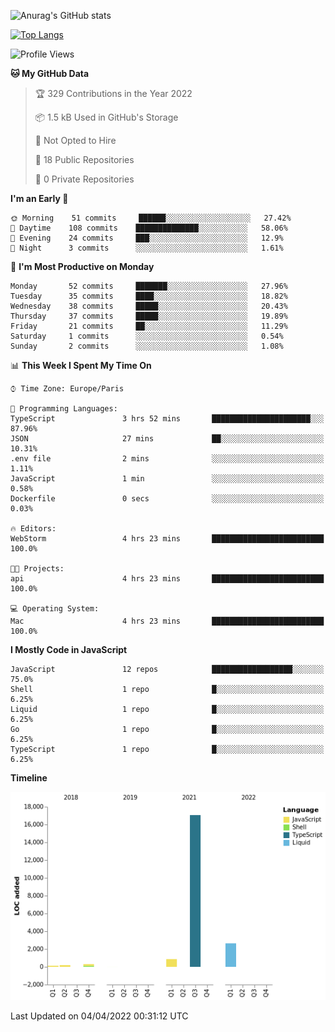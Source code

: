 ![Anurag's GitHub stats](https://github-readme-stats.vercel.app/api?username=sufiane&theme=dark&show_icons=true&count_private=true)


[![Top Langs](https://github-readme-stats.vercel.app/api/top-langs/?username=sufiane&layout=compact)](https://github.com/anuraghazra/github-readme-stats)

<!--START_SECTION:waka-->
![Profile Views](http://img.shields.io/badge/Profile%20Views-0-blue)

**🐱 My GitHub Data** 

> 🏆 329 Contributions in the Year 2022
 > 
> 📦 1.5 kB Used in GitHub's Storage 
 > 
> 🚫 Not Opted to Hire
 > 
> 📜 18 Public Repositories 
 > 
> 🔑 0 Private Repositories  
 > 
**I'm an Early 🐤** 

```text
🌞 Morning    51 commits     ██████░░░░░░░░░░░░░░░░░░░   27.42% 
🌆 Daytime    108 commits    ██████████████░░░░░░░░░░░   58.06% 
🌃 Evening    24 commits     ███░░░░░░░░░░░░░░░░░░░░░░   12.9% 
🌙 Night      3 commits      ░░░░░░░░░░░░░░░░░░░░░░░░░   1.61%

```
📅 **I'm Most Productive on Monday** 

```text
Monday       52 commits     ███████░░░░░░░░░░░░░░░░░░   27.96% 
Tuesday      35 commits     ████░░░░░░░░░░░░░░░░░░░░░   18.82% 
Wednesday    38 commits     █████░░░░░░░░░░░░░░░░░░░░   20.43% 
Thursday     37 commits     █████░░░░░░░░░░░░░░░░░░░░   19.89% 
Friday       21 commits     ██░░░░░░░░░░░░░░░░░░░░░░░   11.29% 
Saturday     1 commits      ░░░░░░░░░░░░░░░░░░░░░░░░░   0.54% 
Sunday       2 commits      ░░░░░░░░░░░░░░░░░░░░░░░░░   1.08%

```


📊 **This Week I Spent My Time On** 

```text
⌚︎ Time Zone: Europe/Paris

💬 Programming Languages: 
TypeScript               3 hrs 52 mins       ██████████████████████░░░   87.96% 
JSON                     27 mins             ██░░░░░░░░░░░░░░░░░░░░░░░   10.31% 
.env file                2 mins              ░░░░░░░░░░░░░░░░░░░░░░░░░   1.11% 
JavaScript               1 min               ░░░░░░░░░░░░░░░░░░░░░░░░░   0.58% 
Dockerfile               0 secs              ░░░░░░░░░░░░░░░░░░░░░░░░░   0.03%

🔥 Editors: 
WebStorm                 4 hrs 23 mins       █████████████████████████   100.0%

🐱‍💻 Projects: 
api                      4 hrs 23 mins       █████████████████████████   100.0%

💻 Operating System: 
Mac                      4 hrs 23 mins       █████████████████████████   100.0%

```

**I Mostly Code in JavaScript** 

```text
JavaScript               12 repos            ██████████████████░░░░░░░   75.0% 
Shell                    1 repo              █░░░░░░░░░░░░░░░░░░░░░░░░   6.25% 
Liquid                   1 repo              █░░░░░░░░░░░░░░░░░░░░░░░░   6.25% 
Go                       1 repo              █░░░░░░░░░░░░░░░░░░░░░░░░   6.25% 
TypeScript               1 repo              █░░░░░░░░░░░░░░░░░░░░░░░░   6.25%

```


**Timeline**

![Chart not found](https://raw.githubusercontent.com/Sufiane/Sufiane/main/charts/bar_graph.png) 


 Last Updated on 04/04/2022 00:31:12 UTC
<!--END_SECTION:waka-->


<!--
**Sufiane/sufiane** is a ✨ _special_ ✨ repository because its `README.md` (this file) appears on your GitHub profile.

Here are some ideas to get you started:

- 🔭 I’m currently working on ...
- 🌱 I’m currently learning ...
- 👯 I’m looking to collaborate on ...
- 🤔 I’m looking for help with ...
- 💬 Ask me about ...
- 📫 How to reach me: ...
- 😄 Pronouns: ...
- ⚡ Fun fact: ...
-->
